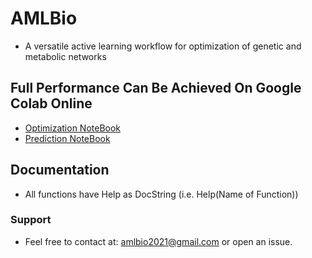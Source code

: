# AMLBio
* A versatile active learning workflow for optimization of genetic and metabolic networks


## Full Performance Can Be Achieved On Google Colab Online
* [Optimization NoteBook](https://colab.research.google.com/github/AMLBio/AMLBio_2021/blob/master/AMLBio_2021_Optimization_Notebook_vDev.ipynb)
* [Prediction NoteBook](https://colab.research.google.com/github/AMLBio/AMLBio_2021/blob/master/AMLBio_2021_Prediction_Notebook_vDev.ipynb)

## Documentation
* All functions have Help as DocString (i.e. Help(Name of Function))

### Support
* Feel free to contact at: amlbio2021@gmail.com or open an issue.
